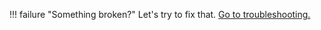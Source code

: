 !!! failure "Something broken?"
    Let's try to fix that. [Go to troubleshooting.](https://docs.keymapper.club/faq/?utm_source=preamble)